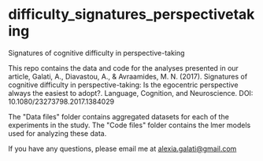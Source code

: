 # difficulty_signatures_perspectivetaking
Signatures of cognitive difficulty in perspective-taking

This repo contains the data and code for the analyses presented in our article, Galati, A., Diavastou, A., & Avraamides, M. N. (2017). Signatures of cognitive difficulty in perspective-taking: Is the egocentric perspective always the easiest to adopt?. Language, Cognition, and Neuroscience. DOI: 10.1080/23273798.2017.1384029

The "Data files" folder contains aggregated datasets for each of the experiments in the study.
The "Code files" folder contains the lmer models used for analyzing these data. 

If you have any questions, please email me at alexia.galati@gmail.com
